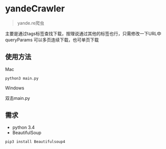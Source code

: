 # yandeCrawler
> yande.re爬虫

主要是通过tags标签查找下载，按理说通过其他的标签也行，只需修改一下URL中queryParams
可以多页连续下载，也可单页下载

## 使用方法

Mac

```python
python3 main.py
```

Windows

双击main.py

## 需求
- python 3.4
- BeautifulSoup

```python
pip3 install Beautifulsoup4 
```
